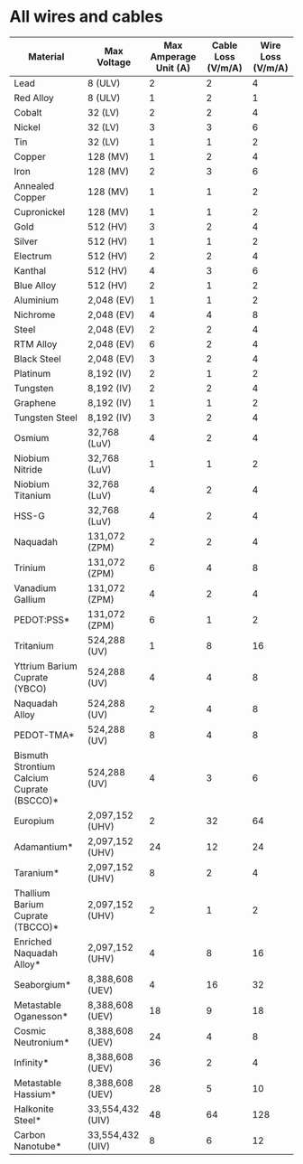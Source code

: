 # All wires and cables

| Material                                   | Max Voltage      | Max Amperage Unit (A) | Cable Loss (V/m/A) | Wire Loss (V/m/A) |
|--------------------------------------------|------------------|-----------------------|--------------------|-------------------|
| Lead                                       | 8 (ULV)          | 2                     | 2                  | 4                 |
| Red Alloy                                  | 8 (ULV)          | 1                     | 2                  | 1                 |
| Cobalt                                     | 32 (LV)          | 2                     | 2                  | 4                 | 
| Nickel                                     | 32 (LV)          | 3                     | 3                  | 6                 |
| Tin                                        | 32 (LV)          | 1                     | 1                  | 2                 |
| Copper                                     | 128 (MV)         | 1                     | 2                  | 4                 |
| Iron                                       | 128 (MV)         | 2                     | 3                  | 6                 |
| Annealed Copper                            | 128 (MV)         | 1                     | 1                  | 2                 |
| Cupronickel                                | 128 (MV)         | 1                     | 1                  | 2                 |
| Gold                                       | 512 (HV)         | 3                     | 2                  | 4                 |
| Silver                                     | 512 (HV)         | 1                     | 1                  | 2                 |
| Electrum                                   | 512 (HV)         | 2                     | 2                  | 4                 |
| Kanthal                                    | 512 (HV)         | 4                     | 3                  | 6                 |
| Blue Alloy                                 | 512 (HV)         | 2                     | 1                  | 2                 |
| Aluminium                                  | 2,048 (EV)       | 1                     | 1                  | 2                 |
| Nichrome                                   | 2,048 (EV)       | 4                     | 4                  | 8                 |
| Steel                                      | 2,048 (EV)       | 2                     | 2                  | 4                 |
| RTM Alloy                                  | 2,048 (EV)       | 6                     | 2                  | 4                 |
| Black Steel                                | 2,048 (EV)       | 3                     | 2                  | 4                 |
| Platinum                                   | 8,192 (IV)       | 2                     | 1                  | 2                 |
| Tungsten                                   | 8,192 (IV)       | 2                     | 2                  | 4                 |
| Graphene                                   | 8,192 (IV)       | 1                     | 1                  | 2                 |
| Tungsten Steel                             | 8,192 (IV)       | 3                     | 2                  | 4                 |
| Osmium                                     | 32,768 (LuV)     | 4                     | 2                  | 4                 |
| Niobium Nitride                            | 32,768 (LuV)     | 1                     | 1                  | 2                 |
| Niobium Titanium                           | 32,768 (LuV)     | 4                     | 2                  | 4                 |
| HSS-G                                      | 32,768 (LuV)     | 4                     | 2                  | 4                 |
| Naquadah                                   | 131,072 (ZPM)    | 2                     | 2                  | 4                 |
| Trinium                                    | 131,072 (ZPM)    | 6                     | 4                  | 8                 |
| Vanadium Gallium                           | 131,072 (ZPM)    | 4                     | 2                  | 4                 |
| PEDOT:PSS*                                 | 131,072 (ZPM)    | 6                     | 1                  | 2                 |
| Tritanium                                  | 524,288 (UV)     | 1                     | 8                  | 16                |
| Yttrium Barium Cuprate (YBCO)              | 524,288 (UV)     | 4                     | 4                  | 8                 |
| Naquadah Alloy                             | 524,288 (UV)     | 2                     | 4                  | 8                 |
| PEDOT-TMA*                                 | 524,288 (UV)     | 8                     | 4                  | 8                 |
| Bismuth Strontium Calcium Cuprate (BSCCO)* | 524,288 (UV)     | 4                     | 3                  | 6                 |
| Europium                                   | 2,097,152 (UHV)  | 2                     | 32                 | 64                |
| Adamantium*                                | 2,097,152 (UHV)  | 24                    | 12                 | 24                |
| Taranium*                                  | 2,097,152 (UHV)  | 8                     | 2                  | 4                 |
| Thallium Barium Cuprate (TBCCO)*           | 2,097,152 (UHV)  | 2                     | 1                  | 2                 |
| Enriched Naquadah Alloy*                   | 2,097,152 (UHV)  | 4                     | 8                  | 16                |
| Seaborgium*                                | 8,388,608 (UEV)  | 4                     | 16                 | 32                |
| Metastable Oganesson*                      | 8,388,608 (UEV)  | 18                    | 9                  | 18                |
| Cosmic Neutronium*                         | 8,388,608 (UEV)  | 24                    | 4                  | 8                 |
| Infinity*                                  | 8,388,608 (UEV)  | 36                    | 2                  | 4                 |
| Metastable Hassium*                        | 8,388,608 (UEV)  | 28                    | 5                  | 10                |
| Halkonite Steel*                           | 33,554,432 (UIV) | 48                    | 64                 | 128               |
| Carbon Nanotube*                           | 33,554,432 (UIV) | 8                     | 6                  | 12                |
